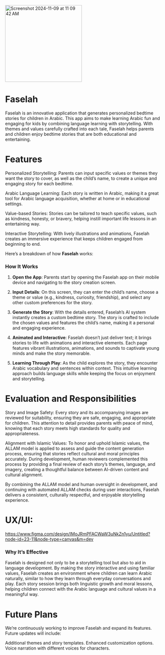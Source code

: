 <img width="248" alt="Screenshot 2024-11-09 at 11 09 42 AM" src="https://github.com/user-attachments/assets/f7d466eb-b9d3-4d18-b93f-9d46b13af5b8">

# Faselah

Faselah is an innovative application that generates personalized bedtime stories for children in Arabic. This app aims to make learning Arabic fun and engaging for kids by combining language learning with storytelling. With themes and values carefully crafted into each tale, Faselah helps parents and children enjoy bedtime stories that are both educational and entertaining.

# Features
Personalized Storytelling: Parents can input specific values or themes they want the story to cover, as well as the child’s name, to create a unique and engaging story for each bedtime.

Arabic Language Learning: Each story is written in Arabic, making it a great tool for Arabic language acquisition, whether at home or in educational settings.

Value-based Stories: Stories can be tailored to teach specific values, such as kindness, honesty, or bravery, helping instill important life lessons in an entertaining way.

Interactive Storytelling: With lively illustrations and animations, Faselah creates an immersive experience that keeps children engaged from beginning to end.


Here’s a breakdown of how **Faselah** works:

### How It Works

1. **Open the App**: Parents start by opening the Faselah app on their mobile device and navigating to the story creation screen.

2. **Input Details**: On this screen, they can enter the child’s name, choose a theme or value (e.g., kindness, curiosity, friendship), and select any other custom preferences for the story.

3. **Generate the Story**: With the details entered, Faselah’s AI system instantly creates a custom bedtime story. The story is crafted to include the chosen values and features the child’s name, making it a personal and engaging experience.

4. **Animated and Interactive**: Faselah doesn’t just deliver text; it brings stories to life with animations and interactive elements. Each page features vibrant illustrations, animations, and sounds to captivate young minds and make the story memorable.

5. **Learning Through Play**: As the child explores the story, they encounter Arabic vocabulary and sentences within context. This intuitive learning approach builds language skills while keeping the focus on enjoyment and storytelling.

# Evaluation and Responsibilities
Story and Image Safety: Every story and its accompanying images are reviewed for suitability, ensuring they are safe, engaging, and appropriate for children. This attention to detail provides parents with peace of mind, knowing that each story meets high standards for quality and appropriateness.

Alignment with Islamic Values: To honor and uphold Islamic values, the ALLAM model is applied to assess and guide the content generation process, ensuring that stories reflect cultural and moral principles accurately. During development, human reviewers complemented this process by providing a final review of each story’s themes, language, and imagery, creating a thoughtful balance between AI-driven content and cultural alignment.

By combining the ALLAM model and human oversight in development, and continuing with automated ALLAM checks during user interactions, Faselah delivers a consistent, culturally respectful, and enjoyable storytelling experience.

# UX/UI:
https://www.figma.com/design/IMoJRmPFACWaW3uNkZn1yu/Untitled?node-id=23-11&node-type=canvas&m=dev

### Why It’s Effective

Faselah is designed not only to be a storytelling tool but also to aid in language development. By making the story interactive and using familiar values, Faselah creates an environment where children can learn Arabic naturally, similar to how they learn through everyday conversations and play. Each story session brings both linguistic growth and moral lessons, helping children connect with the Arabic language and cultural values in a meaningful way.
# Future Plans
We’re continuously working to improve Faselah and expand its features. Future updates will include:

Additional themes and story templates.
Enhanced customization options.
Voice narration with different voices for characters.


